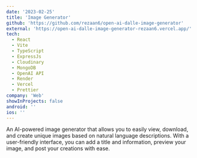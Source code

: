 ```yaml
---
date: '2023-02-25'
title: 'Image Generator'
github: 'https://github.com/rezaan6/open-ai-dalle-image-generator'
external: 'https://open-ai-dalle-image-generator-rezaan6.vercel.app/'
tech:
  - React
  - Vite
  - TypeScript
  - ExpressJs
  - Cloudinary
  - MongoDB
  - OpenAI API
  - Render
  - Vercel
  - Prettier
company: 'Web'
showInProjects: false
android: ''
ios: ''
---
```


An AI-powered image generator that allows you to easily view, download, and create unique images based on natural language descriptions. With a user-friendly interface, you can add a title and information, preview your image, and post your creations with ease.
